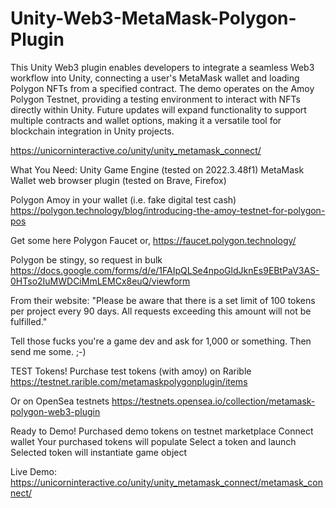 # Unity-Web3-MetaMask-Polygon-Plugin
This Unity Web3 plugin enables developers to integrate a seamless Web3 workflow into Unity, connecting a user's MetaMask wallet and loading Polygon NFTs from a specified contract. 
The demo operates on the Amoy Polygon Testnet, providing a testing environment to interact with NFTs directly within Unity. Future updates will expand functionality to support multiple contracts and wallet options, making it a versatile tool for blockchain integration in Unity projects.

https://unicorninteractive.co/unity/unity_metamask_connect/

What You Need:
Unity Game Engine (tested on 2022.3.48f1)
MetaMask Wallet web browser plugin (tested on Brave, Firefox)

Polygon Amoy in your wallet (i.e. fake digital test cash)
https://polygon.technology/blog/introducing-the-amoy-testnet-for-polygon-pos

Get some here Polygon Faucet or,
https://faucet.polygon.technology/

Polygon be stingy, so request in bulk
https://docs.google.com/forms/d/e/1FAIpQLSe4npoGldJknEs9EBtPaV3AS-0HTso2IuMWDCiMmLEMCx8euQ/viewform

From their website: "Please be aware that there is a set limit of 100 tokens per project every 90 days. All requests exceeding this amount will not be fulfilled."

Tell those fucks you're a game dev and ask for 1,000 or something. Then send me some. ;-)

TEST Tokens!
Purchase test tokens (with amoy) on Rarible
https://testnet.rarible.com/metamaskpolygonplugin/items

Or on OpenSea testnets
https://testnets.opensea.io/collection/metamask-polygon-web3-plugin

Ready to Demo!
Purchased demo tokens on testnet marketplace
Connect wallet
Your purchased tokens will populate
Select a token and launch
Selected token will instantiate game object

Live Demo:
https://unicorninteractive.co/unity/unity_metamask_connect/metamask_connect/












